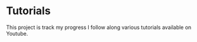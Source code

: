 # Tutorials

This project is track my progress I follow along various tutorials available on Youtube.


